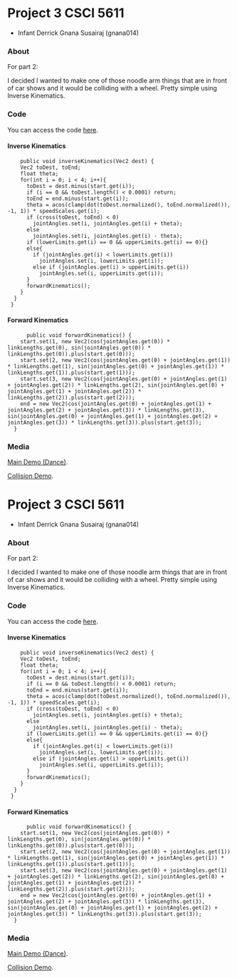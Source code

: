 # Project 3 CSCI 5611

- Infant Derrick Gnana Susairaj (gnana014)

### About

For part 2:

I decided I wanted to make one of those noodle arm things that are in front of car shows and it would be colliding with a wheel. Pretty simple using Inverse Kinematics.

### Code

You can access the code [here](https://github.com/InfantDerrick/csci5611/tree/master/projects/proj3). 

#### Inverse Kinematics
```processing
    public void inverseKinematics(Vec2 dest) {
    Vec2 toDest, toEnd;
    float theta;
    for(int i = 0; i < 4; i++){
      toDest = dest.minus(start.get(i));
      if (i == 0 && toDest.length() < 0.0001) return;
      toEnd = end.minus(start.get(i));
      theta = acos(clamp(dot(toDest.normalized(), toEnd.normalized()), -1, 1)) * speedScales.get(i);
      if (cross(toDest, toEnd) < 0) 
        jointAngles.set(i, jointAngles.get(i) + theta);
      else 
        jointAngles.set(i, jointAngles.get(i) - theta);
      if (lowerLimits.get(i) == 0 && upperLimits.get(i) == 0){}
      else{
        if (jointAngles.get(i) < lowerLimits.get(i))
          jointAngles.set(i, lowerLimits.get(i));
        else if (jointAngles.get(i) > upperLimits.get(i))
          jointAngles.set(i, upperLimits.get(i));
      }
      forwardKinematics();
    }
  }
 }
```
#### Forward Kinematics
```processing
      public void forwardKinematics() {
    start.set(1, new Vec2(cos(jointAngles.get(0)) * linkLengths.get(0), sin(jointAngles.get(0)) * linkLengths.get(0)).plus(start.get(0)));
    start.set(2, new Vec2(cos(jointAngles.get(0) + jointAngles.get(1)) * linkLengths.get(1), sin(jointAngles.get(0) + jointAngles.get(1)) * linkLengths.get(1)).plus(start.get(1)));
    start.set(3, new Vec2(cos(jointAngles.get(0) + jointAngles.get(1) + jointAngles.get(2)) * linkLengths.get(2), sin(jointAngles.get(0) + jointAngles.get(1) + jointAngles.get(2)) * linkLengths.get(2)).plus(start.get(2)));
    end = new Vec2(cos(jointAngles.get(0) + jointAngles.get(1) + jointAngles.get(2) + jointAngles.get(3)) * linkLengths.get(3), sin(jointAngles.get(0) + jointAngles.get(1) + jointAngles.get(2) + jointAngles.get(3)) * linkLengths.get(3)).plus(start.get(3));
  }
```

### Media

[Main Demo (Dance)](https://youtu.be/DqYLLQlvAAQ).

[Collision Demo](https://youtu.be/G7Fb5YU53-E).
# Project 3 CSCI 5611

- Infant Derrick Gnana Susairaj (gnana014)

### About

For part 2:

I decided I wanted to make one of those noodle arm things that are in front of car shows and it would be colliding with a wheel. Pretty simple using Inverse Kinematics.

### Code

You can access the code [here](https://github.com/InfantDerrick/csci5611/tree/master/projects/proj3). 

#### Inverse Kinematics
```processing
    public void inverseKinematics(Vec2 dest) {
    Vec2 toDest, toEnd;
    float theta;
    for(int i = 0; i < 4; i++){
      toDest = dest.minus(start.get(i));
      if (i == 0 && toDest.length() < 0.0001) return;
      toEnd = end.minus(start.get(i));
      theta = acos(clamp(dot(toDest.normalized(), toEnd.normalized()), -1, 1)) * speedScales.get(i);
      if (cross(toDest, toEnd) < 0) 
        jointAngles.set(i, jointAngles.get(i) + theta);
      else 
        jointAngles.set(i, jointAngles.get(i) - theta);
      if (lowerLimits.get(i) == 0 && upperLimits.get(i) == 0){}
      else{
        if (jointAngles.get(i) < lowerLimits.get(i))
          jointAngles.set(i, lowerLimits.get(i));
        else if (jointAngles.get(i) > upperLimits.get(i))
          jointAngles.set(i, upperLimits.get(i));
      }
      forwardKinematics();
    }
  }
 }
```
#### Forward Kinematics
```processing
      public void forwardKinematics() {
    start.set(1, new Vec2(cos(jointAngles.get(0)) * linkLengths.get(0), sin(jointAngles.get(0)) * linkLengths.get(0)).plus(start.get(0)));
    start.set(2, new Vec2(cos(jointAngles.get(0) + jointAngles.get(1)) * linkLengths.get(1), sin(jointAngles.get(0) + jointAngles.get(1)) * linkLengths.get(1)).plus(start.get(1)));
    start.set(3, new Vec2(cos(jointAngles.get(0) + jointAngles.get(1) + jointAngles.get(2)) * linkLengths.get(2), sin(jointAngles.get(0) + jointAngles.get(1) + jointAngles.get(2)) * linkLengths.get(2)).plus(start.get(2)));
    end = new Vec2(cos(jointAngles.get(0) + jointAngles.get(1) + jointAngles.get(2) + jointAngles.get(3)) * linkLengths.get(3), sin(jointAngles.get(0) + jointAngles.get(1) + jointAngles.get(2) + jointAngles.get(3)) * linkLengths.get(3)).plus(start.get(3));
  }
```

### Media

[Main Demo (Dance)](https://youtu.be/DqYLLQlvAAQ).

[Collision Demo](https://youtu.be/G7Fb5YU53-E).
